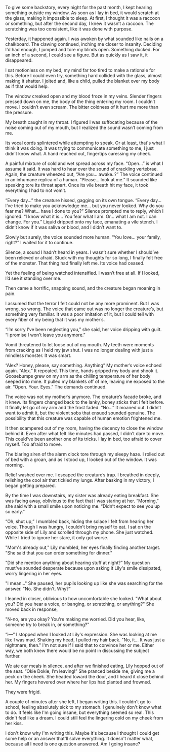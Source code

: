  To give some backstory, every night for the past month, I kept hearing something outside my window. As soon as I lay in bed, it would scratch at the glass, making it impossible to sleep. At first, I thought it was a raccoon or something, but after the second day, I knew it wasn’t a raccoon. The scratching was too consistent, like it was done with purpose.

Yesterday, it happened again. I was awoken by what sounded like nails on a chalkboard. The clawing continued, inching me closer to insanity. Deciding I'd had enough, I jumped and tore my blinds open. Something ducked. For an inch of a second, I could see a figure. But as quickly as I saw it, it disappeared.

I sat motionless on my bed, my mind far too tired to make a rationale for this. Before I could even try, something hard collided with the glass, almost making it shatter. I jolted and, like a child, pulled the blanket over my body as if that would help.

The window creaked open and my blood froze in my veins. Slender fingers pressed down on me, the body of the thing entering my room. I couldn’t move. I couldn’t even scream. The bitter coldness of it hurt me more than the pressure.

My breath caught in my throat. I figured I was suffocating because of the noise coming out of my mouth, but I realized the sound wasn’t coming from me.

Its vocal cords splintered while attempting to speak. Or at least, that's what I think it was doing. It was trying to communicate something to me, I just didn’t know what. A hand reached out, fingertips caressing my cheek.

A painful mixture of cold and wet spread across my face. “Open...” is what I assume it said. It was hard to hear over the sound of crackling vertebrae. Again, the creature wheezed out, “Are you... awake..?” The voice continued in an inhumane replica of a human. “Please… look at me.” It sounded like speaking tore its throat apart. Once its vile breath hit my face, it took everything I had to not vomit.

“Every day…” the creature hissed, gagging on its own tongue. “Every day… I’ve tried to make you acknowledge me… but you never looked. Why do you fear me? What… have I done to you?” Silence prompted me to reply, which I ignored. “I know what it is… You fear what I am. Or… what I am not. I can change. For you.” Liquid dripped onto my face, emanating a vile stench. I didn’t know if it was saliva or blood, and I didn’t want to.

Slowly but surely, the voice sounded more human. “You love... your family, right?” I waited for it to continue.

Silence, a sound I hadn’t heard in years. I wasn’t sure whether I should’ve been relieved or afraid. Stuck with my thoughts for so long, I finally felt free of the monster. That thing had finally left me. Its voice had ceased.

Yet the feeling of being watched intensified. I wasn’t free at all. If I looked, I’d see it standing over me.

Then came a horrific, snapping sound, and the creature began moaning in pain. 

I assumed that the terror I felt could not be any more prominent. But I was wrong, so wrong. The voice that came out was no longer the creature’s, but something very familiar. It was a poor imitation of it, but I could tell with every fiber of my being that it was my mother’s.

“I’m sorry I’ve been neglecting you,” she said, her voice dripping with guilt. “I promise I won’t leave you anymore.”

Vomit threatened to let loose out of my mouth. My teeth were moments from cracking as I held my jaw shut. I was no longer dealing with just a mindless monster. It was smart.

“Alex? Honey, please, say something. Anything” My mother’s voice echoed again. “Alex.” It repeated. This time, hands gripped my body and shook it. Goosebumps grew on my arm as the chilling temperature of her body seeped into mine. It pulled my blankets off of me, leaving me exposed to the air. “Open. Your. Eyes.” The demands continued.

The voice was not my mother’s anymore. The creature’s facade broke, and it knew. Its fingers changed back to the lanky, boney sticks that I felt before. It finally let go of my arm and the frost faded. “No...” It moaned out. I didn’t want to admit it, but the violent sobs that ensued sounded genuine. The possibility that this creature was capable of human emotion frightened me.

It then scampered out of my room, having the decency to close the window behind it. Even after what felt like minutes had passed, I didn’t dare to move. This could’ve been another one of its tricks. I lay in bed, too afraid to cover myself. Too afraid to move.

The blaring siren of the alarm clock tore through my sleepy haze. I rolled out of bed with a groan, and as I stood up, I looked out of the window. It was morning.

Relief washed over me. I escaped the creature’s trap. I breathed in deeply, relishing the cool air that tickled my lungs. After basking in my victory, I began getting prepared.

By the time I was downstairs, my sister was already eating breakfast. She was facing away, oblivious to the fact that I was staring at her. “Morning,” she said with a small smile upon noticing me. “Didn’t expect to see you up so early.”

“Oh, shut up,” I mumbled back, hiding the solace I felt from hearing her voice. Though I was hungry, I couldn’t bring myself to eat. I sat on the opposite side of Lily and scrolled through my phone. She just watched. While I tried to ignore her stare, it only got worse.

"Mom's already out," Lily mumbled, her eyes finally finding another target. "She said that you can order something for dinner."

"Did she mention anything about hearing stuff at night?" My question must've sounded desperate because upon asking it Lily's smile dissipated, worry lingering in her eyes.

"I mean..." She paused, her pupils looking up like she was searching for the answer. "No. She didn't. Why?"

I leaned in closer, oblivious to how uncomfortable she looked. "What about you? Did you hear a voice, or banging, or scratching, or anything?" She moved back in response, 

"N-no, are you okay? You're making me worried. Did you hear, like, someone try to break in, or something?"

“I—” I stopped when I looked at Lily's expression. She was looking at me like I was mad. Shaking my head, I pulled my hair back. "No, it... It was just a nightmare, then." I'm not sure if I said that to convince her or me. Either way, we both knew there would be no point in discussing the subject further.

We ate our meals in silence, and after we finished eating, Lily hopped out of the seat. “Okie Dokie, I’m leaving!” She pranced beside me, giving me a peck on the cheek. She headed toward the door, and I heard it close behind her. My fingers hovered over where her lips had planted and frowned.

They were frigid.

A couple of minutes after she left, I began writing this. I couldn't go to school, feeling absolutely sick to my stomach. I genuinely don't know what to do. It feels like I'm going insane, but everything seemed so real. This didn't feel like a dream. I could still feel the lingering cold on my cheek from her kiss.

I don't know why I'm writing this. Maybe it's because I thought I could get some help or an answer that'll solve everything. It doesn't matter what, because all I need is one question answered. Am I going insane?